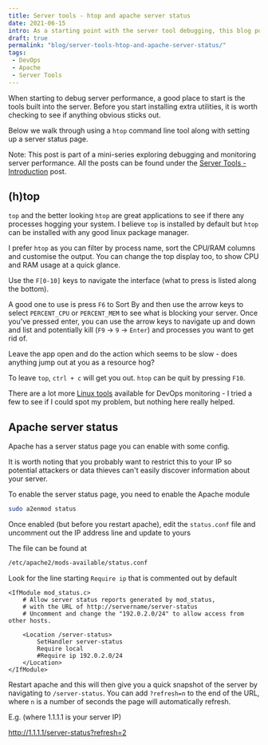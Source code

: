 ```yaml
---
title: Server tools - htop and apache server status
date: 2021-06-15
intro: As a starting point with the server tool debugging, this blog post explores htop and setting up a server status page with Apache
draft: true
permalink: "blog/server-tools-htop-and-apache-server-status/"
tags:
 - DevOps
 - Apache
 - Server Tools
---
```


When starting to debug server performance, a good place to start is the tools built into the server. Before you start installing extra utilities, it is worth checking to see if anything obvious sticks out.

Below we walk through using a `htop` command line tool along with setting up a server status page.

<span class="info">Note:</span> This post is part of a mini-series exploring debugging and monitoring server performance. All the posts can be found under the [Server Tools - Introduction](/blog/server-tools-introduction/) post.


## (h)top

`top` and the better looking `htop` are great applications to see if there any processes hogging your system. I believe `top` is installed by default but `htop` can be installed with any good linux package manager.

I prefer `htop` as you can filter by process name, sort the CPU/RAM columns and customise the output. You can change the top display too, to show CPU and RAM usage at a quick glance.

Use the `F[0-10]` keys to navigate the interface (what to press is listed along the bottom).

A good one to use is press `F6` to Sort By and then use the arrow keys to select `PERCENT_CPU` or `PERCENT_MEM` to see what is blocking your server. Once you've pressed enter, you can use the arrow keys to navigate up and down and list and potentially kill (`F9` -> `9` -> `Enter`) and processes you want to get rid of.

Leave the app open and do the action which seems to be slow - does anything jump out at you as a resource hog?

To leave `top`, `ctrl + c` will get you out. `htop` can be quit by pressing `F10`.

There are a lot more [Linux tools](https://www.cyberciti.biz/tips/top-linux-monitoring-tools.html) available for DevOps monitoring - I tried a few to see if I could spot my problem, but nothing here really helped.

## Apache server status

Apache has a server status page you can enable with some config.

It is worth noting that you probably want to restrict this to your IP so potential attackers or data thieves can't easily discover information about your server.

To enable the server status page, you need to enable the Apache module

```bash
sudo a2enmod status
```

Once enabled (but before you restart apache), edit the `status.conf` file and uncomment out the IP address line and update to yours

The file can be found at

```bash
/etc/apache2/mods-available/status.conf
```

Look for the line starting `Require ip` that is commented out by default

```apacheconf/8
<IfModule mod_status.c>
	# Allow server status reports generated by mod_status,
	# with the URL of http://servername/server-status
	# Uncomment and change the "192.0.2.0/24" to allow access from other hosts.

	<Location /server-status>
		SetHandler server-status
		Require local
		#Require ip 192.0.2.0/24
	</Location>
</IfModule>
```

Restart apache and this will then give you a quick snapshot of the server by navigating to `/server-status`. You can add `?refresh=n` to the end of the URL, where `n` is a number of seconds the page will automatically refresh.

E.g. (where 1.1.1.1 is your server IP)

http://1.1.1.1/server-status?refresh=2

